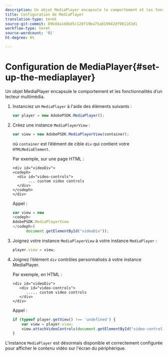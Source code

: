 ```yaml
---
description: Un objet MediaPlayer encapsule le comportement et les fonctionnalités d’un lecteur multimédia.
title: Configuration de MediaPlayer
translation-type: tm+mt
source-git-commit: 89bdda1d4bd5c126f19ba75a819942df901183d1
workflow-type: tm+mt
source-wordcount: '91'
ht-degree: 0%

---
```



# Configuration de MediaPlayer{#set-up-the-mediaplayer}

Un objet MediaPlayer encapsule le comportement et les fonctionnalités d’un lecteur multimédia.

1. Instanciez un `MediaPlayer` à l&#39;aide des éléments suivants :

   ```js
   var player = new AdobePSDK.MediaPlayer();
   ```

1. Créez une instance `MediaPlayerView` :

   ```js
   var view = new AdobePSDK.MediaPlayerView(container);
   ```

   où `container` est l’élément de cible `div` qui contient votre `HTMLMediaElement`.

   Par exemple, sur une page HTML :

   ```
   <div id="videoDiv"> 
   <codeph>
     <div id="video-controls"> 
          ... custom video controls 
     </div> 
   </codeph> 
   </div>
   ```

   Appel :

   ```js
   var view = new  
   <codeph>
   AdobePSDK.MediaPlayerView 
   </codeph>( 
         document.getElementById("videoDiv"));  
   ```

1. Joignez votre instance `MediaPlayerView` à votre instance `MediaPlayer` :

   ```js
   player.view = view;
   ```

1. Joignez l’élément `div` contrôles personnalisés à votre instance MediaPlayer.

   Par exemple, en HTML :

   ```
   <div id="videoDiv"> 
      <div id="video-controls"> 
         ..... custom video controls 
      </div> 
   </div>
   ```

   Appel :

   ```js
   if (typeof player.getView() !== 'undefined') { 
       var view = player.view; 
       view.attachVideoControls(document.getElementById("video-controls")); 
   }
   ```

L&#39;instance `MediaPlayer` est désormais disponible et correctement configurée pour afficher le contenu vidéo sur l&#39;écran du périphérique.
